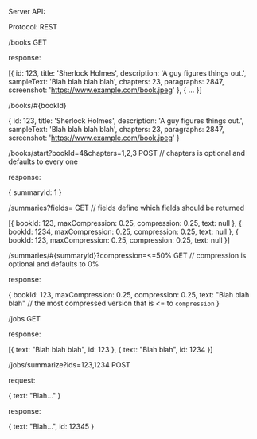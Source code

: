 Server API:

Protocol: REST

/books GET

response:

[{
  id: 123,
  title: 'Sherlock Holmes',
  description: 'A guy figures things out.',
  sampleText: 'Blah blah blah blah',
  chapters: 23,
  paragraphs: 2847,
  screenshot: 'https://www.example.com/book.jpeg'
}, {
  ...
}]

/books/#{bookId}

{
  id: 123,
  title: 'Sherlock Holmes',
  description: 'A guy figures things out.',
  sampleText: 'Blah blah blah blah',
  chapters: 23,
  paragraphs: 2847,
  screenshot: 'https://www.example.com/book.jpeg'
}

/books/start?bookId=4&chapters=1,2,3 POST // chapters is optional and defaults to every one

response: 

{
  summaryId: 1
}

/summaries?fields= GET // fields define which fields should be returned

[{
  bookId: 123,
  maxCompression: 0.25, 
  compression: 0.25,
  text: null
}, {
  bookId: 1234,
  maxCompression: 0.25, 
  compression: 0.25,
  text: null
}, {
  bookId: 123,
  maxCompression: 0.25, 
  compression: 0.25,
  text: null
}]

/summaries/#{summaryId}?compression=<=50% GET // compression is optional and defaults to 0%

response:

{
  bookId: 123,
  maxCompression: 0.25, 
  compression: 0.25,
  text: "Blah blah blah" // the most compressed version that is <= to `compression`
}

/jobs GET

response:

[{
  text: "Blah blah blah",
  id: 123
}, {
  text: "Blah blah",
  id: 1234
}]

/jobs/summarize?ids=123,1234 POST

request:

{
  text: "Blah..."
}

response: 

{
  text: "Blah...",
  id: 12345
}



